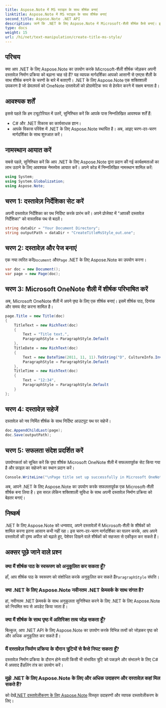 ```yaml
---
title: Aspose.Note में MS स्टाइल के साथ शीर्षक बनाएं
linktitle: Aspose.Note में MS स्टाइल के साथ शीर्षक बनाएं
second_title: Aspose.Note .NET API
description: जानें कि .NET के लिए Aspose.Note में Microsoft-शैली शीर्षक कैसे बनाएं। इस आसान-से ट्यूटोरियल के साथ अपने दस्तावेज़ प्रस्तुति को बेहतर बनाएं।
type: docs
weight: 15
url: /hi/net/text-manipulation/create-title-ms-style/
---
```

## परिचय
क्या आप .NET के लिए Aspose.Note का उपयोग करके Microsoft-शैली शीर्षक जोड़कर अपनी दस्तावेज़ निर्माण प्रक्रिया को बढ़ाना चाह रहे हैं? यह व्यापक मार्गदर्शिका आपको आसानी से एमएस शैली के साथ शीर्षक बनाने के चरणों के बारे में बताएगी। .NET के लिए Aspose.Note एक शक्तिशाली उपकरण है जो डेवलपर्स को OneNote दस्तावेज़ों को प्रोग्रामेटिक रूप से हेरफेर करने में सक्षम बनाता है।
## आवश्यक शर्तें
इससे पहले कि हम ट्यूटोरियल में उतरें, सुनिश्चित करें कि आपके पास निम्नलिखित आवश्यक शर्तें हैं:
- C# और .NET विकास का कार्यसाधक ज्ञान।
- आपके विकास परिवेश में .NET के लिए Aspose.Note स्थापित है।
अब, आइए चरण-दर-चरण मार्गदर्शिका के साथ शुरुआत करें।
## नामस्थान आयात करें
सबसे पहले, सुनिश्चित करें कि आप .NET के लिए Aspose.Note द्वारा प्रदान की गई कार्यक्षमताओं का लाभ उठाने के लिए आवश्यक नेमस्पेस आयात करें। अपने कोड में निम्नलिखित नामस्थान शामिल करें:
```csharp
using System;
using System.Globalization;
using Aspose.Note;
```
## चरण 1: दस्तावेज़ निर्देशिका सेट करें
अपनी दस्तावेज़ निर्देशिका का पथ निर्दिष्ट करके प्रारंभ करें। अपने प्रोजेक्ट में "आपकी दस्तावेज़ निर्देशिका" को वास्तविक पथ से बदलें।
```csharp
string dataDir = "Your Document Directory";
string outputPath = dataDir + "CreateTitleMsStyle_out.one";
```
## चरण 2: दस्तावेज़ और पेज बनाएं
 एक नया त्वरित करें`Document` और`Page` .NET के लिए Aspose.Note का उपयोग करना।
```csharp
var doc = new Document();
var page = new Page(doc);
```
## चरण 3: Microsoft OneNote शैली में शीर्षक परिभाषित करें
अब, Microsoft OneNote शैली में अपने पृष्ठ के लिए एक शीर्षक बनाएं। इसमें शीर्षक पाठ, दिनांक और समय सेट करना शामिल है।
```csharp
page.Title = new Title(doc)
{
    TitleText = new RichText(doc)
    {
        Text = "Title text.",
        ParagraphStyle = ParagraphStyle.Default
    },
    TitleDate = new RichText(doc)
    {
        Text = new DateTime(2011, 11, 11).ToString("D", CultureInfo.InvariantCulture),
        ParagraphStyle = ParagraphStyle.Default
    },
    TitleTime = new RichText(doc)
    {
        Text = "12:34",
        ParagraphStyle = ParagraphStyle.Default
    }
};
```
## चरण 4: दस्तावेज़ सहेजें
दस्तावेज़ को नव निर्मित शीर्षक के साथ निर्दिष्ट आउटपुट पथ पर सहेजें।
```csharp
doc.AppendChildLast(page);
doc.Save(outputPath);
```
## चरण 5: सफलता संदेश प्रदर्शित करें
उपयोगकर्ता को सूचित करें कि पृष्ठ शीर्षक Microsoft OneNote शैली में सफलतापूर्वक सेट किया गया है और फ़ाइल का सहेजने का स्थान प्रदान करें।
```csharp
Console.WriteLine("\nPage title set up successfully in Microsoft OneNote style.\nFile saved at " + outputPath);
```
अब, आपने .NET के लिए Aspose.Note का उपयोग करके सफलतापूर्वक एक Microsoft-शैली शीर्षक बना लिया है। इस सरल लेकिन शक्तिशाली सुविधा के साथ अपनी दस्तावेज़ निर्माण प्रक्रिया को बेहतर बनाएं।
## निष्कर्ष
.NET के लिए Aspose.Note को धन्यवाद, अपने दस्तावेज़ों में Microsoft-शैली के शीर्षकों को शामिल करना इतना आसान कभी नहीं रहा। इस चरण-दर-चरण मार्गदर्शिका का पालन करके, आप अपने दस्तावेज़ों की दृश्य अपील को बढ़ाते हुए, पेशेवर दिखने वाले शीर्षकों को सहजता से एकीकृत कर सकते हैं।
## अक्सर पूछे जाने वाले प्रश्न
### क्या मैं शीर्षक पाठ के स्वरूपण को अनुकूलित कर सकता हूँ?
 हाँ, आप शीर्षक पाठ के स्वरूपण को संशोधित करके अनुकूलित कर सकते हैं`ParagraphStyle` संपत्ति।
### क्या .NET के लिए Aspose.Note नवीनतम .NET फ्रेमवर्क के साथ संगत है?
हां, नवीनतम .NET फ्रेमवर्क के साथ अनुकूलता सुनिश्चित करने के लिए .NET के लिए Aspose.Note को नियमित रूप से अपडेट किया जाता है।
### क्या मैं शीर्षक के साथ पृष्ठ में अतिरिक्त तत्व जोड़ सकता हूँ?
बिल्कुल, आप .NET API के लिए Aspose.Note का उपयोग करके विभिन्न तत्वों को जोड़कर पृष्ठ को और अधिक अनुकूलित कर सकते हैं।
### मैं दस्तावेज़ निर्माण प्रक्रिया के दौरान त्रुटियों से कैसे निपट सकता हूँ?
दस्तावेज़ निर्माण प्रक्रिया के दौरान होने वाली किसी भी संभावित त्रुटि को पकड़ने और संभालने के लिए C# में अपवाद हैंडलिंग तंत्र का उपयोग करें।
### मुझे .NET के लिए Aspose.Note के लिए और अधिक उदाहरण और दस्तावेज़ कहां मिल सकते हैं?
 को देखें[.NET दस्तावेज़ीकरण के लिए Aspose.Note](https://reference.aspose.com/note/net/) विस्तृत उदाहरणों और व्यापक दस्तावेज़ीकरण के लिए।